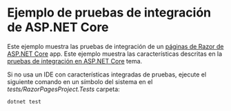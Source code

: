 # <a name="aspnet-core-integration-testing-sample"></a>Ejemplo de pruebas de integración de ASP.NET Core

Este ejemplo muestra las pruebas de integración de un [páginas de Razor de ASP.NET Core](https://docs.microsoft.com/aspnet/core/mvc/razor-pages) app. Este ejemplo muestra las características descritas en la [pruebas de integración en ASP.NET Core](https://docs.microsoft.com/aspnet/core/test/integration-tests) tema.

Si no usa un IDE con características integradas de pruebas, ejecute el siguiente comando en un símbolo del sistema en el *tests/RazorPagesProject.Tests* carpeta:

```console
dotnet test
```
